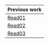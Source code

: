 


| Previous work |
| ----------- |
| [Read01](https://mohammadalmoqdad.github.io/github.io-reading-note/read01) |
| [Read02](https://mohammadalmoqdad.github.io/github.io-reading-note/read02) |
| [Read03](https://mohammadalmoqdad.github.io/github.io-reading-note/read03) |

